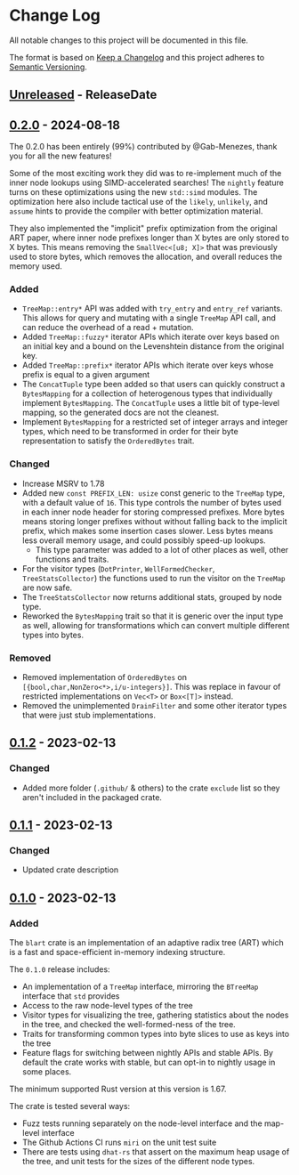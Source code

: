 # Change Log

All notable changes to this project will be documented in this file.

The format is based on [Keep a Changelog](http://keepachangelog.com/)
and this project adheres to [Semantic Versioning](http://semver.org/).

<!-- next-header -->

## [Unreleased] - ReleaseDate

## [0.2.0] - 2024-08-18

The 0.2.0 has been entirely (99%) contributed by @Gab-Menezes, thank you for all the new features!

Some of the most exciting work they did was to re-implement much of the inner node lookups using SIMD-accelerated searches! The `nightly` feature turns on these optimizations using the new `std::simd` modules. The optimization here also include tactical use of the `likely`, `unlikely`, and `assume` hints to provide the compiler with better optimization material.

They also implemented the "implicit" prefix optimization from the original ART paper, where inner node prefixes longer than X bytes are only stored to X bytes. This means removing the `SmallVec<[u8; X]>` that was previously used to store bytes, which removes the allocation, and overall reduces the memory used.

### Added

 - `TreeMap::entry*` API was added with `try_entry` and `entry_ref` variants. This allows for query and mutating with a single `TreeMap` API call, and can reduce the overhead of a read + mutation.
 - Added `TreeMap::fuzzy*` iterator APIs which iterate over keys based on an initial key and a bound on the Levenshtein distance from the original key.
 - Added `TreeMap::prefix*` iterator APIs which iterate over keys whose prefix is equal to a given argument
 - The `ConcatTuple` type been added so that users can quickly construct a `BytesMapping` for a collection of heterogenous types that individually implement `BytesMapping`. The `ConcatTuple` uses a little bit of type-level mapping, so the generated docs are not the cleanest.
 - Implement `BytesMapping` for a restricted set of integer arrays and integer types, which need to be transformed in order for their byte representation to satisfy the `OrderedBytes` trait.

### Changed

 - Increase MSRV to 1.78
 - Added new `const PREFIX_LEN: usize` const generic to the `TreeMap` type, with a default value of `16`. This type controls the number of bytes used in each inner node header for storing compressed prefixes. More bytes means storing longer prefixes without without falling back to the implicit prefix, which makes some insertion cases slower. Less bytes means less overall memory usage, and could possibly speed-up lookups.
     - This type parameter was added to a lot of other places as well, other functions and traits.
 - For the visitor types (`DotPrinter`, `WellFormedChecker`, `TreeStatsCollector`) the functions used to run the visitor on the `TreeMap` are now safe.
 - The `TreeStatsCollector` now returns additional stats, grouped by node type.
 - Reworked the `BytesMapping` trait so that it is generic over the input type as well, allowing for transformations which can convert multiple different types into bytes.

### Removed

 - Removed implementation of `OrderedBytes` on `[{bool,char,NonZero<*>,i/u-integers}]`. This was replace in favour of restricted implementations on `Vec<T>` or `Box<[T]>` instead.
 - Removed the unimplemented `DrainFilter` and some other iterator types that were just stub implementations.

## [0.1.2] - 2023-02-13

### Changed
 - Added more folder (`.github/` & others) to the crate `exclude` list so they
   aren't included in the packaged crate.

## [0.1.1] - 2023-02-13

### Changed
 - Updated crate description

## [0.1.0] - 2023-02-13

### Added

The `blart` crate is an implementation of an adaptive radix tree (ART) which is a fast and space-efficient in-memory indexing structure.

The `0.1.0` release includes:
 - An implementation of a `TreeMap` interface, mirroring the `BTreeMap` interface that `std` provides
 - Access to the raw node-level types of the tree
 - Visitor types for visualizing the tree, gathering statistics about the nodes in the tree, and checked the well-formed-ness of the tree.
 - Traits for transforming common types into byte slices to use as keys into the tree
 - Feature flags for switching between nightly APIs and stable APIs. By default the crate works with stable, but can opt-in to nightly usage in some places.

The minimum supported Rust version at this version is 1.67.

The crate is tested several ways:
 - Fuzz tests running separately on the node-level interface and the map-level interface
 - The Github Actions CI runs `miri` on the unit test suite
 - There are tests using `dhat-rs` that assert on the maximum heap usage of the
   tree, and unit tests for the sizes of the different node types.

<!-- next-url -->
[Unreleased]: https://github.com/declanvk/blart/compare/v0.2.0...HEAD
[0.2.0]: https://github.com/declanvk/blart/compare/v0.1.2...v0.2.0
[0.1.2]: https://github.com/declanvk/blart/compare/v0.1.1...v0.1.2
[0.1.1]: https://github.com/declanvk/blart/compare/v0.1.0...v0.1.1
[0.1.0]: https://github.com/declanvk/blart/compare/54af3b8...v0.1.0
